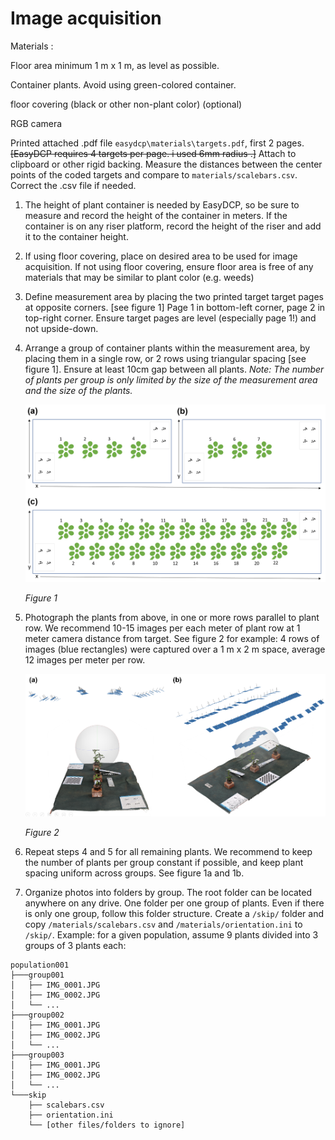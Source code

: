 # Image acquisition

Materials : 

Floor area minimum 1 m x 1 m, as level as possible.

Container plants. Avoid using green-colored container.

floor covering (black or other non-plant color) (optional)

RGB camera

Printed attached .pdf file `easydcp\materials\targets.pdf`, first 2 pages. ~~[EasyDCP requires 4 targets per page. i used 6mm radius .]~~ Attach to clipboard or other rigid backing. Measure the distances between the center points of the coded targets and compare to `materials/scalebars.csv`. Correct the .csv file if needed.

1. The height of plant container is needed by EasyDCP, so be sure to measure and record the height of the container in meters. If the container is on any riser platform, record the height of the riser and add it to the container height.

2. If using floor covering, place on desired area to be used for image acquisition. If not using floor covering, ensure floor area is free of any materials that may be similar to plant color (e.g. weeds)

3. Define measurement area by placing the two printed target target pages at opposite corners. [see figure 1] Page 1 in bottom-left corner, page 2 in top-right corner. Ensure target pages are level (especially page 1!) and not upside-down.

4. Arrange a group of container plants within the measurement area, by placing them in a single row, or 2 rows using triangular spacing [see figure 1]. Ensure at least 10cm gap between all plants. *Note: The number of plants per group is only limited by the size of the measurement area and the size of the plants.*

   <p align="center"><img src="iaq_1.png" width=600></p>

   *Figure 1*

5. Photograph the plants from above, in one or more rows parallel to plant row. We recommend 10-15 images per each meter of plant row at 1 meter camera distance from target. See figure 2 for example: 4 rows of images (blue rectangles) were captured over a 1 m x 2 m space, average 12 images per meter per row.

   <p align="center"><img src="iaq_2.png" width=600></p>

   *Figure 2*

6. Repeat steps 4 and 5 for all remaining plants. We recommend to keep the number of plants per group constant if possible, and keep plant spacing uniform across groups. See figure 1a and 1b.

7. Organize photos into folders by group. The root folder can be located anywhere on any drive. One folder per one group of plants. Even if there is only one group, follow this folder structure. Create a `/skip/` folder and copy `/materials/scalebars.csv` and `/materials/orientation.ini` to `/skip/`.
   Example: for a given population, assume 9 plants divided into 3 groups of 3 plants each:

```
population001
├───group001
│   ├── IMG_0001.JPG
│   ├── IMG_0002.JPG
│   └── ...
├───group002
│   ├── IMG_0001.JPG
│   ├── IMG_0002.JPG
│   └── ...
├───group003
│   ├── IMG_0001.JPG
│   ├── IMG_0002.JPG
│   └── ...
└───skip
    ├── scalebars.csv
    ├── orientation.ini
    └── [other files/folders to ignore]
```